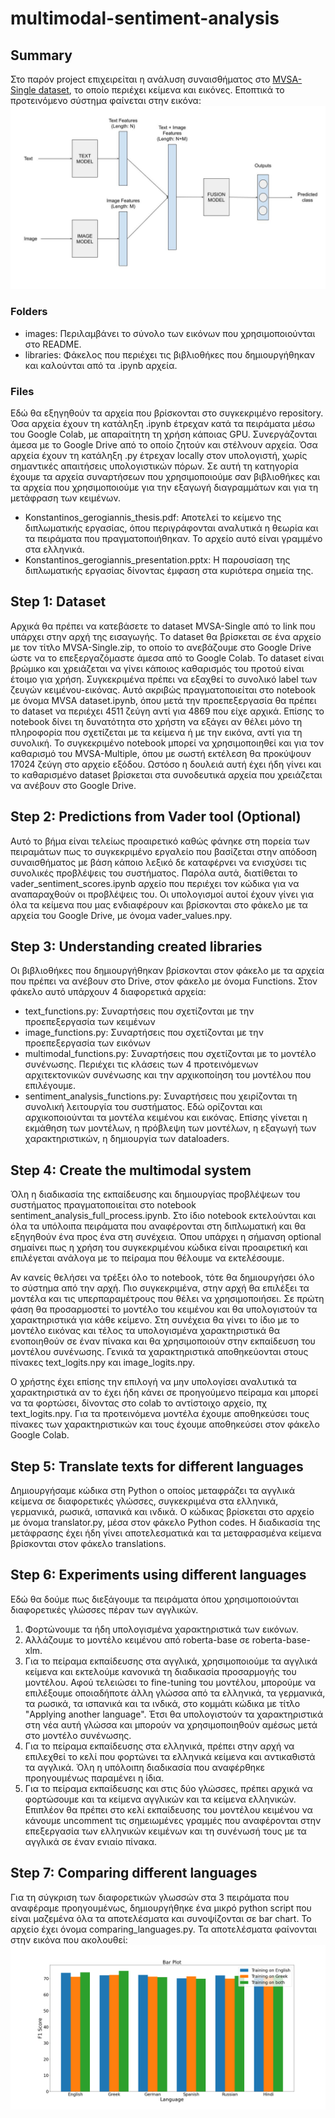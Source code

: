 # multimodal-sentiment-analysis

## Summary
Στο παρόν project επιχειρείται η ανάλυση συναισθήματος στο [MVSA-Single dataset](https://mcrlab.net/research/mvsa-sentiment-analysis-on-multi-view-social-data/), το οποίο περιέχει κείμενα και εικόνες. Εποπτικά το προτεινόμενο σύστημα φαίνεται στην εικόνα: ![proposed multimodal system](./images/pipeline.jpg)

### Folders
* images: Περιλαμβάνει το σύνολο των εικόνων που χρησιμοποιούνται στο README.
* libraries: Φάκελος που περιέχει τις βιβλιοθήκες που δημιουργήθηκαν και καλούνται από τα .ipynb αρχεία.

### Files
Εδώ θα εξηγηθούν τα αρχεία που βρίσκονται στο συγκεκριμένο repository. Όσα αρχεία έχουν τη κατάληξη .ipynb έτρεχαν κατά τα πειράματα μέσω του Google Colab, με απαραίτητη τη χρήση κάποιας GPU. Συνεργάζονται άμεσα με το Google Drive από το οποίο ζητούν και στέλνουν αρχεία. Όσα αρχεία έχουν τη κατάληξη .py έτρεχαν locally στον υπολογιστή, χωρίς σημαντικές απαιτήσεις υπολογιστικών πόρων. Σε αυτή τη κατηγορία έχουμε τα αρχεία συναρτήσεων που χρησιμοποιούμε σαν βιβλιοθήκες και τα αρχεία που χρησιμοποιούμε για την εξαγωγή διαγραμμάτων και για τη μετάφραση των κειμένων.
* Konstantinos_gerogiannis_thesis.pdf: Αποτελεί το κείμενο της διπλωματικής εργασίας, όπου περιγράφονται αναλυτικά η θεωρία και τα πειράματα που πραγματοποιήθηκαν. Το αρχείο αυτό είναι γραμμένο στα ελληνικά.
* Konstantinos_gerogiannis_presentation.pptx: Η παρουσίαση της διπλωματικής εργασίας δίνοντας έμφαση στα κυριότερα σημεία της.

## Step 1: Dataset
Αρχικά θα πρέπει να κατεβάσετε το dataset MVSA-Single από το link που υπάρχει στην αρχή της εισαγωγής. Τo dataset θα βρίσκεται σε ένα αρχείο με τον τίτλο MVSA-Single.zip, το οποίο το ανεβάζουμε στο Google Drive ώστε να το επεξεργαζόμαστε άμεσα από το Google Colab. Το dataset είναι βρώμικο και χρειάζεται να γίνει κάποιος καθαρισμός του προτού είναι έτοιμο για χρήση. Συγκεκριμένα πρέπει να εξαχθεί το συνολικό label των ζευγών κειμένου-εικόνας. Αυτό ακριβώς πραγματοποιείται στο notebook με όνομα MVSA dataset.ipynb, όπου μετά την προεπεξεργασία θα πρέπει το dataset να περιέχει 4511 ζεύγη αντί για 4869 που είχε αρχικά. Επίσης το notebook δίνει τη δυνατότητα στο χρήστη να εξάγει αν θέλει μόνο τη πληροφορία που σχετίζεται με τα κείμενα ή με την εικόνα, αντί για τη συνολική. Το συγκεκριμένο notebook μπορεί να χρησιμοποιηθεί και για τον καθαρισμό του MVSA-Multiple, όπου με σωστή εκτέλεση θα προκύψουν 17024 ζεύγη στο αρχείο εξόδου. Ωστόσο η δουλειά αυτή έχει ήδη γίνει και το καθαρισμένο dataset βρίσκεται στα συνοδευτικά αρχεία που χρειάζεται να ανέβουν στο Google Drive.

## Step 2: Predictions from Vader tool (Optional)
Αυτό το βήμα είναι τελείως προαιρετικό καθώς φάνηκε στη πορεία των πειραμάτων πως το συγκεκριμένο εργαλείο που βασίζεται στην απόδοση συναισθήματος με βάση κάποιο λεξικό δε καταφέρνει να ενισχύσει τις συνολικές προβλέψεις του συστήματος. Παρόλα αυτά, διατίθεται το vader_sentiment_scores.ipynb αρχείο που περιέχει τον κώδικα για να αναπαραχθούν οι προβλέψεις του. Οι υπολογισμοί αυτοί έχουν γίνει για όλα τα κείμενα που μας ενδιαφέρουν και βρίσκονται στο φάκελο με τα αρχεία του Google Drive, με όνομα vader_values.npy.

## Step 3: Understanding created libraries
Οι βιβλιοθήκες που δημιουργήθηκαν βρίσκονται στον φάκελο με τα αρχεία που πρέπει να ανέβουν στο Drive, στον φάκελο με όνομα Functions. Στον φάκελο αυτό υπάρχουν 4 διαφορετικά αρχεία:
* text_functions.py: Συναρτήσεις που σχετίζονται με την προεπεξεργασία των κειμένων
* image_functions.py: Συναρτήσεις που σχετίζονται με την προεπεξεργασία των εικόνων
* multimodal_functions.py: Συναρτήσεις που σχετίζονται με το μοντέλο συνένωσης. Περιέχει τις κλάσεις των 4 προτεινόμενων αρχιτεκτονικών συνένωσης και την αρχικοποίηση του μοντέλου που επιλέγουμε.
* sentiment_analysis_functions.py: Συναρτήσεις που χειρίζονται τη συνολική λειτουργία του συστήματος. Εδώ ορίζονται και αρχικοποιούνται τα μοντέλα κειμένου και εικόνας. Επίσης γίνεται η εκμάθηση των μοντέλων, η πρόβλεψη των μοντέλων, η εξαγωγή των χαρακτηριστικών, η δημιουργία των dataloaders.

## Step 4: Create the multimodal system
Όλη η διαδικασία της εκπαίδευσης και δημιουργίας προβλέψεων του συστήματος πραγματοποιείται στο notebook sentiment_analysis_full_process.ipynb. Στο ίδιο notebook εκτελούνται και όλα τα υπόλοιπα πειράματα που αναφέρονται στη διπλωματική και θα εξηγηθούν ένα προς ένα στη συνέχεια. Όπου υπάρχει η σήμανση optional σημαίνει πως η χρήση του συγκεκριμένου κώδικα είναι προαιρετική και επιλέγεται ανάλογα με το πείραμα που θέλουμε να εκτελέσουμε.

Αν κανείς θελήσει να τρέξει όλο το notebook, τότε θα δημιουργήσει όλο το σύστημα από την αρχή. Πιο συγκεκριμένα, στην αρχή θα επιλέξει τα μοντέλα και τις υπερπαραμέτρους που θέλει να χρησιμοποιήσει. Σε πρώτη φάση θα προσαρμοστεί το μοντέλο του κειμένου και θα υπολογιστούν τα χαρακτηριστικά για κάθε κείμενο. Στη συνέχεια θα γίνει το ίδιο με το μοντέλο εικόνας και τέλος τα υπολογισμένα χαρακτηριστικά θα ενοποιηθούν σε έναν πίνακα και θα χρησιμοποιούν στην εκπαίδευση του μοντέλου συνένωσης. Γενικά τα χαρακτηριστικά αποθηκεύονται στους πίνακες text_logits.npy και image_logits.npy. 

Ο χρήστης έχει επίσης την επιλογή να μην υπολογίσει αναλυτικά τα χαρακτηριστικά αν το έχει ήδη κάνει σε προηγούμενο πείραμα και μπορεί να τα φορτώσει, δίνοντας στο colab το αντίστοιχο αρχείο, πχ text_logits.npy. Για τα προτεινόμενα μοντέλα έχουμε αποθηκεύσει τους πίνακες των χαρακτηριστικών και τους έχουμε αποθηκεύσει στον φάκελο Google Colab.

## Step 5: Translate texts for different languages
Δημιουργήσαμε κώδικα στη Python ο οποίος μεταφράζει τα αγγλικά κείμενα σε διαφορετικές γλώσσες, συγκεκριμένα στα ελληνικά, γερμανικά, ρωσικά, ισπανικά και ινδικά. Ο κώδικας βρίσκεται στο αρχείο με όνομα translator.py, μέσα στον φάκελο Python codes. Η διαδικασία της μετάφρασης έχει ήδη γίνει αποτελεσματικά και τα μεταφρασμένα κείμενα βρίσκονται στον φάκελο translations.

## Step 6: Experiments using different languages
Εδώ θα δούμε πως διεξάγουμε τα πειράματα όπου χρησιμοποιούνται διαφορετικές γλώσσες πέραν των αγγλικών. 
1. Φορτώνουμε τα ήδη υπολογισμένα χαρακτηριστικά των εικόνων.
2. Αλλάζουμε το μοντέλο κειμένου από roberta-base σε roberta-base-xlm.
3. Για το πείραμα εκπαίδευσης στα αγγλικά, χρησιμοποιούμε τα αγγλικά κείμενα και εκτελούμε κανονικά τη διαδικασία προσαρμογής του μοντέλου. Αφού τελειώσει το fine-tuning του μοντέλου, μπορούμε να επιλέξουμε οποιαδήποτε άλλη γλώσσα από τα ελληνικά, τα γερμανικά, τα ρωσικά, τα ισπανικά και τα ινδικά, στο κομμάτι κώδικα με τίτλο "Applying another language". Έτσι θα υπολογιστούν τα χαρακτηριστικά στη νέα αυτή γλώσσα και μπορούν να χρησιμοποιηθούν αμέσως μετά στο μοντέλο συνένωσης.
4. Για το πείραμα εκπαίδευσης στα ελληνικά, πρέπει στην αρχή να επιλεχθεί το κελί που φορτώνει τα ελληνικά κείμενα και αντικαθιστά τα αγγλικά. Όλη η υπόλοιπη διαδικασία που αναφέρθηκε προηγουμένως παραμένει η ίδια.
5. Για το πείραμα εκπαίδευσης και στις δύο γλώσσες, πρέπει αρχικά να φορτώσουμε και τα κείμενα αγγλικών και τα κείμενα ελληνικών. Επιπλέον θα πρέπει στο κελί εκπαίδευσης του μοντέλου κειμένου να κάνουμε uncomment τις σημειωμένες γραμμές που αναφέρονται στην επεξεργασία των ελληνικών κειμένων και τη συνένωσή τους με τα αγγλικά σε έναν ενιαίο πίνακα.

## Step 7: Comparing different languages
Για τη σύγκριση των διαφορετικών γλωσσών στα 3 πειράματα που αναφέραμε προηγουμένως, δημιουργήθηκε ένα μικρό python script που είναι μαζεμένα όλα τα αποτελέσματα και συνοψίζονται σε bar chart. Το αρχείο έχει όνομα comparing_languages.py. Τα αποτελέσματα φαίνονται στην εικόνα που ακολουθεί:
![Comparing different languages](./images/diff_languages.png)


